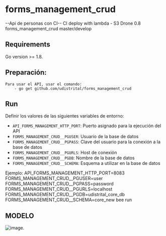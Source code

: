 # forms_management_crud


--Api de personas con CI--
CI deploy with lambda - S3
Drone 0.8 
forms_management_crud master/develop

## Requirements
Go version >= 1.8.

## Preparación:
    Para usar el API, usar el comando:
        - go get github.com/udistrital/forms_management_crud

## Run

Definir los valores de las siguientes variables de entorno:

 - `API_FORMS_MANAGEMENT_HTTP_PORT`: Puerto asignado para la ejecución del API
 - `FORMS_MANAGEMENT_CRUD__PGUSER`: Usuario de la base de datos
 - `FORMS_MANAGEMENT_CRUD__PGPASS`: Clave del usuario para la conexión a la base de datos  
 - `FORMS_MANAGEMENT_CRUD__PGURLS`: Host de conexión
 - `FORMS_MANAGEMENT_CRUD__PGDB`: Nombre de la base de datos
 - `FORMS_MANAGEMENT_CRUD__SCHEMA`: Esquema a utilizar en la base de datos

Ejemplo: API_FORMS_MANAGEMENT_HTTP_PORT=8083 FORMS_MANAGEMENT_CRUD__PGUSER=user FORMS_MANAGEMENT_CRUD__PGPASS=password FORMS_MANAGEMENT_CRUD__PGURLS=localhost FORMS_MANAGEMENT_CRUD__PGDB=udistrital_core_db FORMS_MANAGEMENT_CRUD__SCHEMA=core_new bee run

## MODELO
![image](https://github.com/udistrital/forms_management_crud/blob/dev/estadoVfinal.png).
